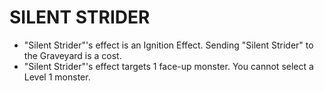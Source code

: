 
# SILENT STRIDER

*   "Silent Strider"'s effect is an Ignition Effect. Sending "Silent Strider" to the Graveyard is a cost.
*   "Silent Strider"'s effect targets 1 face-up monster. You cannot select a Level 1 monster.

  